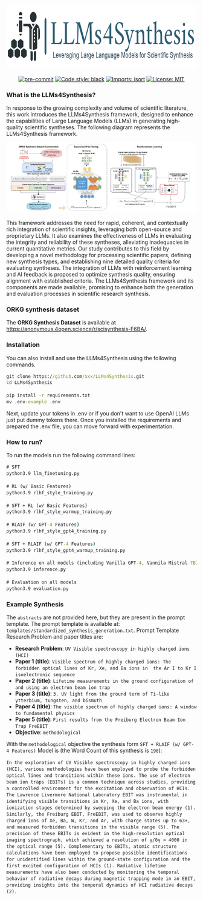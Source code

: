 <div align="center">
 <img src="images/llms4synthesis-logo.png" width="800" height="170"/>
</div>

<div align="center">

[![pre-commit](https://img.shields.io/badge/pre--commit-enabled-brightgreen?logo=pre-commit)](https://github.com/pre-commit/pre-commit)
[![Code style: black](https://img.shields.io/badge/code%20style-black-000000.svg)](https://github.com/psf/black)
[![Imports: isort](https://img.shields.io/badge/%20imports-isort-%231674b1?style=flat&labelColor=ef8336)](https://pycqa.github.io/isort/)
[![License: MIT](https://img.shields.io/badge/License-MIT-yellow.svg)](https://opensource.org/licenses/MIT)

</div>

### What is the LLMs4Synthesis?

In response to the growing complexity and volume of scientific literature, this work introduces the LLMs4Synthesis framework, designed to enhance the capabilities of Large Language Models (LLMs) in generating high-quality scientific syntheses. The following diagram represents the LLMs4Synthesis framework.

<div align="center">
 <img src="images/LLMs4Synthesis.jpg"/>
</div>

This framework addresses the need for rapid, coherent, and contextually rich integration of scientific insights, leveraging both open-source and proprietary LLMs. It also examines the effectiveness of LLMs in evaluating the integrity and reliability of these syntheses, alleviating inadequacies in current quantitative metrics. Our study contributes to this field by developing a novel methodology for processing scientific papers, defining new synthesis types, and establishing nine detailed quality criteria for evaluating syntheses. The integration of LLMs with reinforcement learning and AI feedback is proposed to optimize synthesis quality, ensuring alignment with established criteria. The LLMs4Synthesis framework and its components are made available, promising to enhance both the generation and evaluation processes in scientific research synthesis.


### ORKG synthesis dataset
The **ORKG Synthesis Dataset** is available at  https://anonymous.4open.science/r/scisynthesis-F6BA/.

### Installation
You can also install and use the LLMs4Synthesis using the following commands.
```cmd
git clone https://github.com/xxx/LLMs4Synthesis.git
cd LLMs4Synthesis

pip install -r requirements.txt
mv .env-example .env
```
Next, update your tokens in .env or if you don't want to use OpenAI LLMs just put dummy tokens there. Once you installed the requirements and prepared the .env file, you can move forward with experimentation.

### How to run?
To run the models run the following command lines:

```cmd
# SFT
python3.9 llm_finetuning.py

# RL (w/ Basic Features)
python3.9 rlhf_style_training.py

# SFT + RL (w/ Basic Features)
python3.9 rlhf_style_warmup_training.py

# RLAIF (w/ GPT-4 Features)
python3.9 rlhf_style_gpt4_training.py

# SFT + RLAIF (w/ GPT-4 Features)
python3.9 rlhf_style_gpt4_warmup_training.py

# Inference on all models (including Vanilla GPT-4, Vannila Mistral-7B)
python3.9 inference.py

# Evaluation on all models
python3.9 evaluation.py
```
### Example Synthesis

The `abstracts` are not provided here, but they are present in the prompt template. The prompt template is available at: `templates/standardized_synthesis_generation.txt`.  Prompt Template Research Problem and paper titles are:
* **Research Problem**: `UV Visible spectroscopy in highly charged ions (HCI)`
* **Paper 1 (title)**: `Visible spectrum of highly charged ions: The forbidden optical lines of Kr, Xe, and Ba ions in  the Ar I to Kr I isoelectronic sequence`
* **Paper 2 (title)**: `Lifetime measurements in the ground configuration of and using an electron beam ion trap`
* **Paper 3 (title)**: `3. UV light from the ground term of Ti-like ytterbium, tungsten, and bismuth`
* **Paper 4 (title)**: `The visible spectrum of highly charged ions: A window to fundamental physics`
* **Paper 5 (title)**: `First results from the Freiburg Electron Beam Ion Trap FreEBIT`
* **Objective**: `methodological`

With the `methodological` objective the synthesis form `SFT + RLAIF (w/ GPT-4 Features)` Model is (the Word Count of this synthesis is `198`):

```In the exploration of UV Visible spectroscopy in highly charged ions (HCI), various methodologies have been employed to probe the forbidden optical lines and transitions within these ions. The use of electron beam ion traps (EBITs) is a common technique across studies, providing a controlled environment for the excitation and observation of HCIs. The Lawrence Livermore National Laboratory EBIT was instrumental in identifying visible transitions in Kr, Xe, and Ba ions, with ionization stages determined by sweeping the electron beam energy (1). Similarly, the Freiburg EBIT, FreEBIT, was used to observe highly charged ions of Xe, Ba, W, Kr, and Ar, with charge states up to 63+, and measured forbidden transitions in the visible range (5). The precision of these EBITs is evident in the high-resolution optical imaging spectrograph, which achieved a resolution of γ/δγ ≈ 4000 in the optical range (5). Complementary to EBITs, atomic structure calculations have been employed to propose possible identifications for unidentified lines within the ground-state configuration and the first excited configuration of HCIs (1). Radiative lifetime measurements have also been conducted by monitoring the temporal behavior of radiative decays during magnetic trapping mode in an EBIT, providing insights into the temporal dynamics of HCI radiative decays (2). ```
